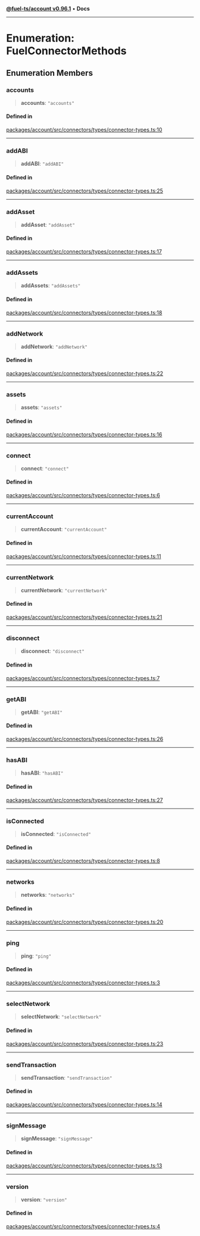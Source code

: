 [**@fuel-ts/account v0.96.1**](../index.md) • **Docs**

***

# Enumeration: FuelConnectorMethods

## Enumeration Members

### accounts

> **accounts**: `"accounts"`

#### Defined in

[packages/account/src/connectors/types/connector-types.ts:10](https://github.com/FuelLabs/fuels-ts/blob/2d42dc2cd8ad9160914de24e3ddf50045f8b0f24/packages/account/src/connectors/types/connector-types.ts#L10)

***

### addABI

> **addABI**: `"addABI"`

#### Defined in

[packages/account/src/connectors/types/connector-types.ts:25](https://github.com/FuelLabs/fuels-ts/blob/2d42dc2cd8ad9160914de24e3ddf50045f8b0f24/packages/account/src/connectors/types/connector-types.ts#L25)

***

### addAsset

> **addAsset**: `"addAsset"`

#### Defined in

[packages/account/src/connectors/types/connector-types.ts:17](https://github.com/FuelLabs/fuels-ts/blob/2d42dc2cd8ad9160914de24e3ddf50045f8b0f24/packages/account/src/connectors/types/connector-types.ts#L17)

***

### addAssets

> **addAssets**: `"addAssets"`

#### Defined in

[packages/account/src/connectors/types/connector-types.ts:18](https://github.com/FuelLabs/fuels-ts/blob/2d42dc2cd8ad9160914de24e3ddf50045f8b0f24/packages/account/src/connectors/types/connector-types.ts#L18)

***

### addNetwork

> **addNetwork**: `"addNetwork"`

#### Defined in

[packages/account/src/connectors/types/connector-types.ts:22](https://github.com/FuelLabs/fuels-ts/blob/2d42dc2cd8ad9160914de24e3ddf50045f8b0f24/packages/account/src/connectors/types/connector-types.ts#L22)

***

### assets

> **assets**: `"assets"`

#### Defined in

[packages/account/src/connectors/types/connector-types.ts:16](https://github.com/FuelLabs/fuels-ts/blob/2d42dc2cd8ad9160914de24e3ddf50045f8b0f24/packages/account/src/connectors/types/connector-types.ts#L16)

***

### connect

> **connect**: `"connect"`

#### Defined in

[packages/account/src/connectors/types/connector-types.ts:6](https://github.com/FuelLabs/fuels-ts/blob/2d42dc2cd8ad9160914de24e3ddf50045f8b0f24/packages/account/src/connectors/types/connector-types.ts#L6)

***

### currentAccount

> **currentAccount**: `"currentAccount"`

#### Defined in

[packages/account/src/connectors/types/connector-types.ts:11](https://github.com/FuelLabs/fuels-ts/blob/2d42dc2cd8ad9160914de24e3ddf50045f8b0f24/packages/account/src/connectors/types/connector-types.ts#L11)

***

### currentNetwork

> **currentNetwork**: `"currentNetwork"`

#### Defined in

[packages/account/src/connectors/types/connector-types.ts:21](https://github.com/FuelLabs/fuels-ts/blob/2d42dc2cd8ad9160914de24e3ddf50045f8b0f24/packages/account/src/connectors/types/connector-types.ts#L21)

***

### disconnect

> **disconnect**: `"disconnect"`

#### Defined in

[packages/account/src/connectors/types/connector-types.ts:7](https://github.com/FuelLabs/fuels-ts/blob/2d42dc2cd8ad9160914de24e3ddf50045f8b0f24/packages/account/src/connectors/types/connector-types.ts#L7)

***

### getABI

> **getABI**: `"getABI"`

#### Defined in

[packages/account/src/connectors/types/connector-types.ts:26](https://github.com/FuelLabs/fuels-ts/blob/2d42dc2cd8ad9160914de24e3ddf50045f8b0f24/packages/account/src/connectors/types/connector-types.ts#L26)

***

### hasABI

> **hasABI**: `"hasABI"`

#### Defined in

[packages/account/src/connectors/types/connector-types.ts:27](https://github.com/FuelLabs/fuels-ts/blob/2d42dc2cd8ad9160914de24e3ddf50045f8b0f24/packages/account/src/connectors/types/connector-types.ts#L27)

***

### isConnected

> **isConnected**: `"isConnected"`

#### Defined in

[packages/account/src/connectors/types/connector-types.ts:8](https://github.com/FuelLabs/fuels-ts/blob/2d42dc2cd8ad9160914de24e3ddf50045f8b0f24/packages/account/src/connectors/types/connector-types.ts#L8)

***

### networks

> **networks**: `"networks"`

#### Defined in

[packages/account/src/connectors/types/connector-types.ts:20](https://github.com/FuelLabs/fuels-ts/blob/2d42dc2cd8ad9160914de24e3ddf50045f8b0f24/packages/account/src/connectors/types/connector-types.ts#L20)

***

### ping

> **ping**: `"ping"`

#### Defined in

[packages/account/src/connectors/types/connector-types.ts:3](https://github.com/FuelLabs/fuels-ts/blob/2d42dc2cd8ad9160914de24e3ddf50045f8b0f24/packages/account/src/connectors/types/connector-types.ts#L3)

***

### selectNetwork

> **selectNetwork**: `"selectNetwork"`

#### Defined in

[packages/account/src/connectors/types/connector-types.ts:23](https://github.com/FuelLabs/fuels-ts/blob/2d42dc2cd8ad9160914de24e3ddf50045f8b0f24/packages/account/src/connectors/types/connector-types.ts#L23)

***

### sendTransaction

> **sendTransaction**: `"sendTransaction"`

#### Defined in

[packages/account/src/connectors/types/connector-types.ts:14](https://github.com/FuelLabs/fuels-ts/blob/2d42dc2cd8ad9160914de24e3ddf50045f8b0f24/packages/account/src/connectors/types/connector-types.ts#L14)

***

### signMessage

> **signMessage**: `"signMessage"`

#### Defined in

[packages/account/src/connectors/types/connector-types.ts:13](https://github.com/FuelLabs/fuels-ts/blob/2d42dc2cd8ad9160914de24e3ddf50045f8b0f24/packages/account/src/connectors/types/connector-types.ts#L13)

***

### version

> **version**: `"version"`

#### Defined in

[packages/account/src/connectors/types/connector-types.ts:4](https://github.com/FuelLabs/fuels-ts/blob/2d42dc2cd8ad9160914de24e3ddf50045f8b0f24/packages/account/src/connectors/types/connector-types.ts#L4)
